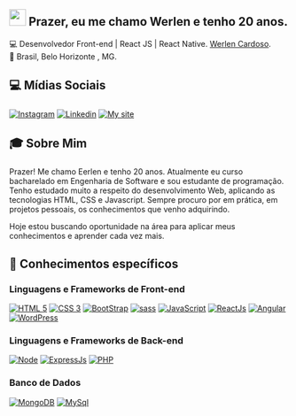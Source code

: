 ## <img src="https://media.giphy.com/media/hvRJCLFzcasrR4ia7z/giphy.gif" width="30px"> Prazer, eu me chamo Werlen e tenho 20 anos.

💻 Desenvolvedor Front-end | React JS | React Native. [Werlen Cardoso](https://www.instagram.com/cardosowerlen/). <br>
🏡 Brasil, Belo Horizonte , MG.

## 💻 Mídias Sociais
###
[![Instagram](https://img.shields.io/badge/Instagram-E1306C?style=for-the-badge&logo=instagram&logoColor=white)](https://www.instagram.com/_ogcardosozz/)
[![Linkedin](https://img.shields.io/badge/Linkedin-0e76a8?style=for-the-badge&logo=linkedin&logoColor=white)](https://www.linkedin.com/in/werlen-cardoso/)
[![My site](https://img.shields.io/badge/portfólio-000?style=for-the-badge&logo=atom&logoColor=F60B0C)](https://werlen-dev.web.app/)


## 🎓 Sobre Mim 
###
Prazer! Me chamo Eerlen e tenho 20 anos. Atualmente eu curso bacharelado em Engenharia de Software e sou estudante
de programação. Tenho estudado muito a respeito do desenvolvimento Web, aplicando
as tecnologias HTML, CSS e Javascript. Sempre procuro por em prática, em projetos
pessoais, os conhecimentos que venho adquirindo.

Hoje estou buscando oportunidade na área para aplicar meus conhecimentos e
aprender cada vez mais.

## 🚀 Conhecimentos específicos

### Linguagens e Frameworks de Front-end
[![HTML 5](https://img.shields.io/badge/HTML5-E34F26?style=for-the-badge&logo=html5&logoColor=white)](https://www.w3.org/standards/webdesign/htmlcss.html)
[![CSS 3](https://img.shields.io/badge/CSS3-1572B6?style=for-the-badge&logo=css3&logoColor=white)](https://www.w3.org/standards/webdesign/htmlcss.html)
[![BootStrap](https://img.shields.io/badge/bootstrap-533B78?style=for-the-badge&logo=bootstrap&logoColor=white)](https://getbootstrap.com/)
[![sass](https://img.shields.io/badge/sass-C76395?style=for-the-badge&logo=sass&logoColor=white)](https://sass-lang.com//)
[![JavaScript](https://img.shields.io/badge/Javascript-e1af24?style=for-the-badge&logo=javascript&logoColor=white)](https://developer.mozilla.org/pt-BR/docs/Web/JavaScript)
[![ReactJs](https://img.shields.io/badge/React-20232A?style=for-the-badge&logo=react&logoColor=61DAFB)](https://reactjs.org/)
[![Angular](https://img.shields.io/badge/angular-ADADAD?style=for-the-badge&logo=angular&logoColor=AF2D2F)](https://angular.io/)
[![WordPress](https://img.shields.io/badge/wordpress-207196?style=for-the-badge&logo=wordpress&logoColor=white)](https://wordpress.com/pt-br/)

### Linguagens e Frameworks de Back-end
[![Node](https://img.shields.io/badge/Node.js-43853D?style=for-the-badge&logo=node.js&logoColor=white)](https://nodejs.org)
[![ExpressJs](https://img.shields.io/badge/express-000000?style=for-the-badge&logo=express&logoColor=white)](https://expressjs.com/)
[![PHP](https://img.shields.io/badge/php-7377AD?style=for-the-badge&logo=php&logoColor=white)](https://www.php.net/)

### Banco de Dados
[![MongoDB](https://img.shields.io/badge/MongoDB-4EA94B?style=for-the-badge&logo=mongodb&logoColor=white)](https://www.mongodb.com/)
[![MySql](https://img.shields.io/badge/MySQL-376E8D?style=for-the-badge&logo=mysql&logoColor=F0931C)](https://www.mysql.com/)
